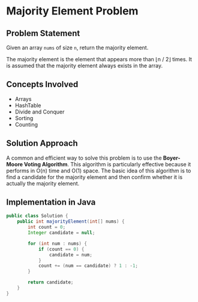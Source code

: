 # Majority Element Problem

## Problem Statement
Given an array `nums` of size `n`, return the majority element.

The majority element is the element that appears more than ⌊n / 2⌋ times. It is assumed that the majority element always exists in the array.

## Concepts Involved
- Arrays
- HashTable
- Divide and Conquer
- Sorting
- Counting

## Solution Approach
A common and efficient way to solve this problem is to use the **Boyer-Moore Voting Algorithm**. This algorithm is particularly effective because it performs in O(n) time and O(1) space. The basic idea of this algorithm is to find a candidate for the majority element and then confirm whether it is actually the majority element.

## Implementation in Java

```java
public class Solution {
    public int majorityElement(int[] nums) {
        int count = 0;
        Integer candidate = null;

        for (int num : nums) {
            if (count == 0) {
                candidate = num;
            }
            count += (num == candidate) ? 1 : -1;
        }

        return candidate;
    }
}

